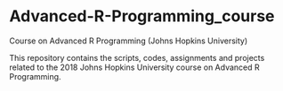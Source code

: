 # Advanced-R-Programming_course
Course on Advanced R Programming (Johns Hopkins University)

This repository contains the scripts, codes, assignments and projects related to the 2018 Johns Hopkins University course on Advanced R Programming.
